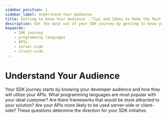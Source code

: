 ```yaml
---
sidebar_position: 1
sidebar_label: Understand Your Audience
title: Getting to Know Your Audience - Tips and Ideas to Make the Most of Your SDK Journey
description: Get the most out of your SDK journey by getting to know your audience. Learn which programming languages and frameworks are popular with your ideal customers, and find out if your APIs will be more likely to be used server-side or client-side. 
keywords: 
    - SDK journey
    - programming languages
    - APIs
    - server-side
    - client-side.
---
```


# Understand Your Audience
Your SDK journey starts by knowing your developer audience and how they will utilize your APIs. What programming languages are most popular with your ideal customer? Are there frameworks that would be most attracted to your solution? Are your APIs more likely to be used server-side or client-side? These questions determine the direction for your SDK initiative.